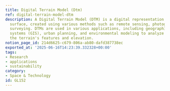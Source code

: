 ```yaml
---
title: Digital Terrain Model (Dtm)
ref: digital-terrain-model-dtm
description: A Digital Terrain Model (DTM) is a digital representation of the terrain's
  surface, created using various methods such as remote sensing, photogrammetry, or
  surveying. DTMs are used in various applications, including geographic information
  systems (GIS), urban planning, and environmental modeling to analyze and visualize
  the terrain's features and elevation.
notion_page_id: 214d6625-c679-806a-ab80-dafd387738ec
exported_at: '2025-06-16T14:23:39.332328+00:00'
tags:
- Research
- applications
- sustainability
category:
- Space & Technology
id: GL152
---
```


